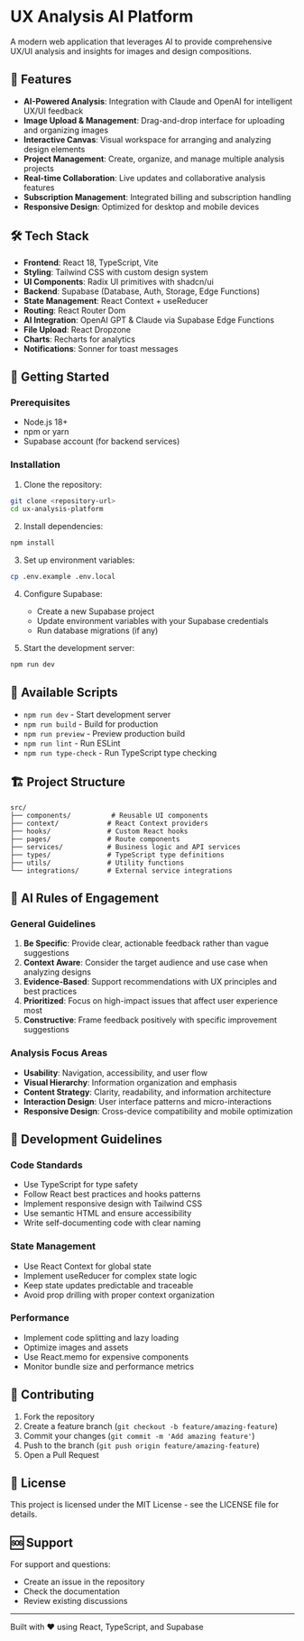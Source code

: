# UX Analysis AI Platform

A modern web application that leverages AI to provide comprehensive UX/UI analysis and insights for images and design compositions.

## 🚀 Features

- **AI-Powered Analysis**: Integration with Claude and OpenAI for intelligent UX/UI feedback
- **Image Upload & Management**: Drag-and-drop interface for uploading and organizing images
- **Interactive Canvas**: Visual workspace for arranging and analyzing design elements
- **Project Management**: Create, organize, and manage multiple analysis projects
- **Real-time Collaboration**: Live updates and collaborative analysis features
- **Subscription Management**: Integrated billing and subscription handling
- **Responsive Design**: Optimized for desktop and mobile devices

## 🛠️ Tech Stack

- **Frontend**: React 18, TypeScript, Vite
- **Styling**: Tailwind CSS with custom design system
- **UI Components**: Radix UI primitives with shadcn/ui
- **Backend**: Supabase (Database, Auth, Storage, Edge Functions)
- **State Management**: React Context + useReducer
- **Routing**: React Router Dom
- **AI Integration**: OpenAI GPT & Claude via Supabase Edge Functions
- **File Upload**: React Dropzone
- **Charts**: Recharts for analytics
- **Notifications**: Sonner for toast messages

## 🚦 Getting Started

### Prerequisites

- Node.js 18+ 
- npm or yarn
- Supabase account (for backend services)

### Installation

1. Clone the repository:
```bash
git clone <repository-url>
cd ux-analysis-platform
```

2. Install dependencies:
```bash
npm install
```

3. Set up environment variables:
```bash
cp .env.example .env.local
```

4. Configure Supabase:
   - Create a new Supabase project
   - Update environment variables with your Supabase credentials
   - Run database migrations (if any)

5. Start the development server:
```bash
npm run dev
```

## 📜 Available Scripts

- `npm run dev` - Start development server
- `npm run build` - Build for production
- `npm run preview` - Preview production build
- `npm run lint` - Run ESLint
- `npm run type-check` - Run TypeScript type checking

## 🏗️ Project Structure

```
src/
├── components/          # Reusable UI components
├── context/            # React Context providers
├── hooks/              # Custom React hooks
├── pages/              # Route components
├── services/           # Business logic and API services
├── types/              # TypeScript type definitions
├── utils/              # Utility functions
└── integrations/       # External service integrations
```

## 🤖 AI Rules of Engagement

### General Guidelines

1. **Be Specific**: Provide clear, actionable feedback rather than vague suggestions
2. **Context Aware**: Consider the target audience and use case when analyzing designs
3. **Evidence-Based**: Support recommendations with UX principles and best practices
4. **Prioritized**: Focus on high-impact issues that affect user experience most
5. **Constructive**: Frame feedback positively with specific improvement suggestions

### Analysis Focus Areas

- **Usability**: Navigation, accessibility, and user flow
- **Visual Hierarchy**: Information organization and emphasis
- **Content Strategy**: Clarity, readability, and information architecture
- **Interaction Design**: User interface patterns and micro-interactions
- **Responsive Design**: Cross-device compatibility and mobile optimization

## 🔧 Development Guidelines

### Code Standards

- Use TypeScript for type safety
- Follow React best practices and hooks patterns
- Implement responsive design with Tailwind CSS
- Use semantic HTML and ensure accessibility
- Write self-documenting code with clear naming

### State Management

- Use React Context for global state
- Implement useReducer for complex state logic
- Keep state updates predictable and traceable
- Avoid prop drilling with proper context organization

### Performance

- Implement code splitting and lazy loading
- Optimize images and assets
- Use React.memo for expensive components
- Monitor bundle size and performance metrics

## 📝 Contributing

1. Fork the repository
2. Create a feature branch (`git checkout -b feature/amazing-feature`)
3. Commit your changes (`git commit -m 'Add amazing feature'`)
4. Push to the branch (`git push origin feature/amazing-feature`)
5. Open a Pull Request

## 📄 License

This project is licensed under the MIT License - see the LICENSE file for details.

## 🆘 Support

For support and questions:
- Create an issue in the repository
- Check the documentation
- Review existing discussions

---

Built with ❤️ using React, TypeScript, and Supabase